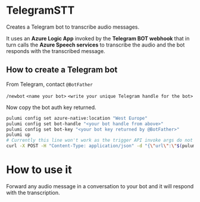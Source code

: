 # TelegramSTT

Creates a Telegram bot to transcribe audio messages.

It uses an **Azure Logic App** invoked by the **Telegram BOT webhook** that in turn calls the **Azure Speech services** to transcribe the audio and the bot responds with the transcribed message.

## How to create a Telegram bot

From Telegram, contact `@BotFather`

`/newbot`
`<name your bot>`
`<write your unique Telegram handle for the bot>`

Now copy the bot auth key returned.

```bash
pulumi config set azure-native:location "West Europe"
pulumi config set bot-handle "<your bot handle from above>"
pulumi config set bot-key "<your bot key returned by @BotFather>"
pulumi up
# Currently this line won't work as the trigger API invoke args do not take the trigger name, getting URL from the LA in the portal
curl -X POST -H "Content-Type: application/json" -d "{\"url\":\"$(pulumi stack output WorkflowTriggerUrl --show-secrets)\", \"allowed_updates\":[\"message\"]}" "https://api.telegram.org/bot$(pulumi config get bot-key)/setWebhook"
```

# How to use it

Forward any audio message in a conversation to your bot and it will respond with the transcription.
